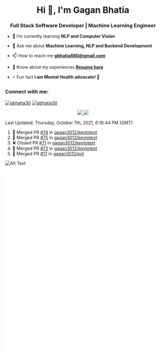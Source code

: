 <h1 align="center">Hi 👋, I'm Gagan Bhatia</h1>
<h3 align="center">Full Stack Software Developer | Machine Learning Engineer</h3>

- 🌱 I’m currently learning **NLP and Computer Vision**

- 💬 Ask me about **Machine Learning, NLP and Backend Development**

- 📫 How to reach me **gbhatia880@gmail.com**

- 📄 Know about my experiences [**Resume here**](https://drive.google.com/file/d/1VebQQLX8_SjgyhgccZByyDmtsXevF4Zf/view?usp=sharing)

- ⚡ Fun fact **I am Mental Health advocate! 🧠**

<h3 align="left">Connect with me:</h3>
<p align="left">
<a href="https://twitter.com/gbhatia30" target="blank"><img align="center" src="https://cdn.jsdelivr.net/npm/simple-icons@3.0.1/icons/twitter.svg" alt="gbhatia30" height="30" width="40" /></a>
<a href="https://linkedin.com/in/gbhatia30" target="blank"><img align="center" src="https://cdn.jsdelivr.net/npm/simple-icons@3.0.1/icons/linkedin.svg" alt="gbhatia30" height="30" width="40" /></a>
</p>

<p align="center">
<a href="https://github-readme-stats.vercel.app/api?username=gagan3012&count_private=true&show_icons=true&include_all_commits=false&hide_border=true&hide_title=true">
  <img width="48%"  src="https://github-readme-stats.vercel.app/api?username=gagan3012&count_private=true&show_icons=true&include_all_commits=false&hide_border=true&hide_title=true" />
</a>
<a href="https://github-readme-streak-stats.herokuapp.com/?user=gagan3012&hide_border=true">
  <img width="48%"  src="https://github-readme-streak-stats.herokuapp.com/?user=gagan3012&hide_border=true" />
</a>
</p>

<!--RECENT_ACTIVITY:last_update-->
Last Updated: Thursday, October 7th, 2021, 6:16:44 PM (GMT)
<!--RECENT_ACTIVITY:last_update_end-->
<!--RECENT_ACTIVITY:start-->

1. 🎉 Merged PR [#74](https://github.com/gagan3012/keytotext/pull/74) in [gagan3012/keytotext](https://github.com/gagan3012/keytotext)
2. 🎉 Merged PR [#75](https://github.com/gagan3012/keytotext/pull/75) in [gagan3012/keytotext](https://github.com/gagan3012/keytotext)
3. ❌ Closed PR [#71](https://github.com/gagan3012/keytotext/pull/71) in [gagan3012/keytotext](https://github.com/gagan3012/keytotext)
4. 🎉 Merged PR [#72](https://github.com/gagan3012/keytotext/pull/72) in [gagan3012/keytotext](https://github.com/gagan3012/keytotext)
5. 🎉 Merged PR [#17](https://github.com/gagan3012/pyt/pull/17) in [gagan3012/pyt](https://github.com/gagan3012/pyt)
<!--RECENT_ACTIVITY:end-->

![Alt Text](https://github.com/gagan3012/gagan3012/blob/output/github-contribution-grid-snake.gif)

![Metrics](https://github.com/gagan3012/gagan3012/blob/main/github-metrics.svg)


